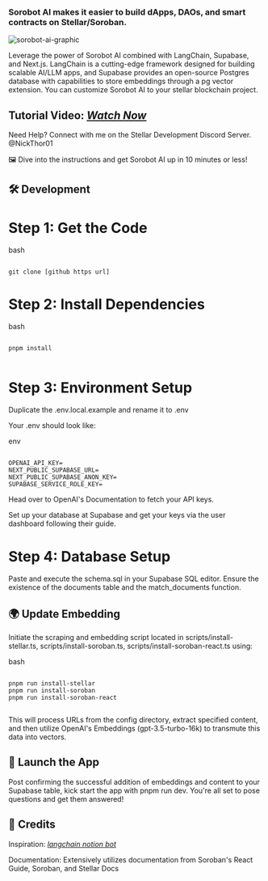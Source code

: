 
### Sorobot AI makes it easier to build dApps, DAOs, and smart contracts on Stellar/Soroban.

![sorobot-ai-graphic](https://github.com/iKooruHQ/sorobot-ai/assets/124317926/1ae14817-1752-4cbc-8932-53f2f273e244)

Leverage the power of Sorobot AI combined with LangChain, Supabase, and Next.js. LangChain is a cutting-edge framework designed for building scalable AI/LLM apps, and Supabase provides an open-source Postgres database with capabilities to store embeddings through a pg vector extension. You can customize Sorobot AI to your stellar blockchain project.

## Tutorial Video: *[Watch Now](https://cdn.discordapp.com/attachments/907476473739354153/1138890082762375239/sorobot-ai-v1.mp4)*

Need Help? Connect with me on the Stellar Development Discord Server. @NickThor01

🖼️ Dive into the instructions and get Sorobot AI up in 10 minutes or less!

## 🛠️ Development

# Step 1: Get the Code
bash
```

git clone [github https url]

```

# Step 2: Install Dependencies

bash
```

pnpm install


```

# Step 3: Environment Setup

Duplicate the .env.local.example and rename it to .env

Your .env should look like:

env
```

OPENAI_API_KEY=
NEXT_PUBLIC_SUPABASE_URL=
NEXT_PUBLIC_SUPABASE_ANON_KEY=
SUPABASE_SERVICE_ROLE_KEY=

```

Head over to OpenAI's Documentation to fetch your API keys.

Set up your database at Supabase and get your keys via the user dashboard following their guide.

# Step 4: Database Setup

Paste and execute the schema.sql in your Supabase SQL editor. Ensure the existence of the documents table and the match_documents function.

## 🌍 Update Embedding

Initiate the scraping and embedding script located in scripts/install-stellar.ts, scripts/install-soroban.ts, scripts/install-soroban-react.ts using:

bash
```

pnpm run install-stellar
pnpm run install-soroban
pnpm run install-soroban-react


```

This will process URLs from the config directory, extract specified content, and then utilize OpenAI's Embeddings (gpt-3.5-turbo-16k) to transmute this data into vectors.

## 🚀 Launch the App

Post confirming the successful addition of embeddings and content to your Supabase table, kick start the app with pnpm run dev. You're all set to pose questions and get them answered!

## 📜 Credits

Inspiration: *[langchain notion bot](https://github.com/mayooear/notion-chat-langchain)*


Documentation: Extensively utilizes documentation from Soroban's React Guide, Soroban, and Stellar Docs
